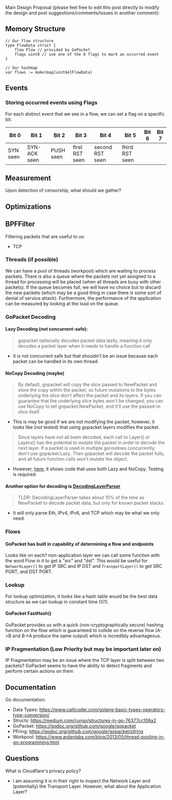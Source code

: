 Main Design Proposal (please feel free to edit this post directly to modify the design and post suggestions/comments/issues in another comment):

## Memory Structure
```
// Our flow structure
type FlowData struct {
    flow Flow // provided by GoPacket
    flags uint8 // use one of the 8 flags to mark an occurred event
}

// Our hashmap
var flows := make(map[uint64]FlowData)
```
## Events

### Storing occurred events using Flags
For each distinct event that we see in a flow, we can set a flag on a specific bit.

| Bit 0  | Bit 1 | Bit 2 | Bit 3 | Bit 4 | Bit 5 | Bit 6 | Bit 7
| -- | -- |-- | -- | -- | -- |-- | -- |
| SYN seen | SYN-ACK seen | PUSH seen | first RST seen | second RST seen | third RST seen | | |

## Measurement

Upon detection of censorship, what should we gather?

## Optimizations

## BPFFilter
Filtering packets that are useful to us:
- TCP

### Threads (if possible)

We can have a pool of threads (workpool) which are waiting to process packets. There is also a queue where the packets not yet assigned to a thread for processing will be placed (when all threads are busy with other packets). If the queue becomes full, we will have no choice but to discard the new packets (which may be a good thing in case there is some sort of denial of service attack). Furthermore, the performance of the application can be measured by looking at the load on the queue.

### GoPacket Decoding

#### Lazy Decoding (not concurrent-safe): 
> gopacket optionally decodes packet data lazily, meaning it only decodes a packet layer when it needs to handle a function call
- It is not concurrent safe but that shouldn't be an issue because each packet can be handled in its own thread.

#### NoCopy Decoding (maybe)

> By default, gopacket will copy the slice passed to NewPacket and store the copy within the packet, so future mutations to the bytes underlying the slice don't affect the packet and its layers. If you can guarantee that the underlying slice bytes won't be changed, you can use NoCopy to tell gopacket.NewPacket, and it'll use the passed-in slice itself.
- This is may be good if we are not modifying the packet; however, it looks like (not tested) that using gopacket layers modifies the packet.
> Since layers have not all been decoded, each call to Layer() or Layers() has the potential to mutate the packet in order to decode the next layer. If a packet is used in multiple goroutines concurrently, don't use gopacket.Lazy. Then gopacket will decode the packet fully, and all future function calls won't mutate the object.
- However, [here](https://github.com/google/gopacket/blob/master/layers/decode_test.go), it shows code that uses both Lazy and NoCopy. Testing is required.

#### Another option for decoding is [DecodingLayerParser](https://godoc.org/github.com/google/gopacket#hdr-Fast_Decoding_With_DecodingLayerParser)

> TLDR: DecodingLayerParser takes about 10% of the time as NewPacket to decode packet data, but only for known packet stacks.
- It will only parse Eth, IPv4, IPv6, and TCP which may be what we only need.

### Flows

#### GoPacket has built in capability of determining a flow and endpoints

Looks like on each? non-application layer we can call some function with the word Flow in it to get a "src" and "dst". This would be useful for `NetworkLayer()` to get IP SRC and IP DST and `TransportLayer()` to get SRC PORT, and DST PORT.

### Lookup

For lookup optimization, it looks like a hash table would be the best data structure as we can lookup in constant time O(1). 

#### GoPacket FastHash()

GoPacket provides us with a quick (non-cryptographically secure) hashing function on the flow which is guaranteed to collide on the reverse flow (A->B and B->A produce the same output) which is incredibly advantageous.

### IP Fragmentation (Low Priority but may be important later on)

IP Fragmentation may be an issue where the TCP layer is split between two packets? GoPacket seems to have the ability to detect fragments and perform certain actions on them

## Documentation
Go documentation:
- Data Types: https://www.callicoder.com/golang-basic-types-operators-type-conversion/
- Structs: https://medium.com/rungo/structures-in-go-76377cc106a2
- GoPacket: https://godoc.org/github.com/google/gopacket
- PFring: https://godoc.org/github.com/google/gopacket/pfring
- Workpool: https://www.ardanlabs.com/blog/2013/05/thread-pooling-in-go-programming.html

## Questions

What is Cloudflare's privacy policy?
- I am assuming it is in their right to inspect the Network Layer and (potentially) the Transport Layer. However, what about the Application Layer?
